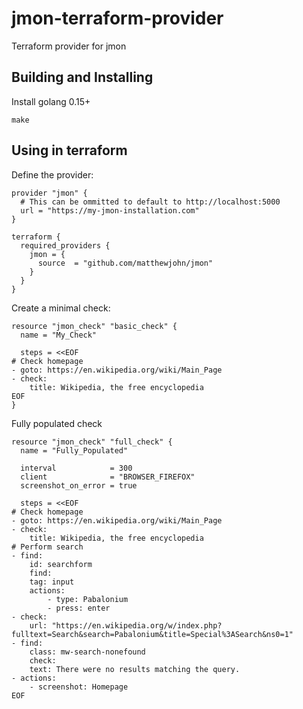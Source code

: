 # jmon-terraform-provider

Terraform provider for jmon

## Building and Installing

Install golang 0.15+

```
make
```

## Using in terraform

Define the provider:
```hcl
provider "jmon" {
  # This can be ommitted to default to http://localhost:5000
  url = "https://my-jmon-installation.com"
}

terraform {
  required_providers {
    jmon = {
      source  = "github.com/matthewjohn/jmon"
    }
  }
}
```

Create a minimal check:

```hcl
resource "jmon_check" "basic_check" {
  name = "My_Check"

  steps = <<EOF
# Check homepage
- goto: https://en.wikipedia.org/wiki/Main_Page
- check:
    title: Wikipedia, the free encyclopedia
EOF
}
```

Fully populated check
```hcl
resource "jmon_check" "full_check" {
  name = "Fully_Populated"

  interval            = 300
  client              = "BROWSER_FIREFOX"
  screenshot_on_error = true

  steps = <<EOF
# Check homepage
- goto: https://en.wikipedia.org/wiki/Main_Page
- check:
    title: Wikipedia, the free encyclopedia
# Perform search
- find:
    id: searchform
    find:
    tag: input
    actions:
        - type: Pabalonium
        - press: enter
- check:
    url: "https://en.wikipedia.org/w/index.php?fulltext=Search&search=Pabalonium&title=Special%3ASearch&ns0=1"
- find:
    class: mw-search-nonefound
    check:
    text: There were no results matching the query.
- actions:
    - screenshot: Homepage
EOF

```